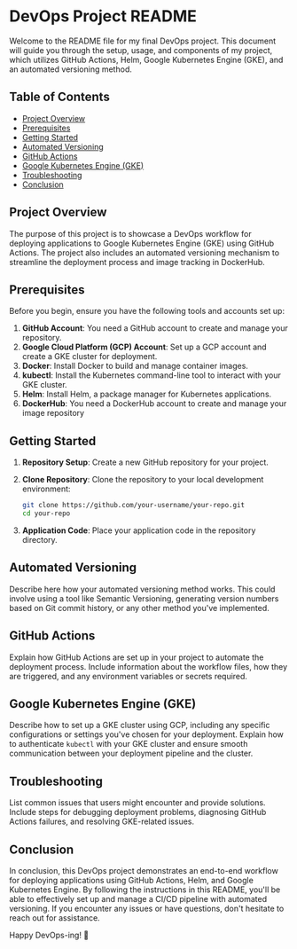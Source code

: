 # DevOps Project README

Welcome to the README file for my final DevOps project. This document will guide you through the setup, usage, and components of my project, which utilizes GitHub Actions, Helm, Google Kubernetes Engine (GKE), and an automated versioning method.

## Table of Contents

- [Project Overview](#project-overview)
- [Prerequisites](#prerequisites)
- [Getting Started](#getting-started)
- [Automated Versioning](#automated-versioning)
- [GitHub Actions](#github-actions)
- [Google Kubernetes Engine (GKE)](#google-kubernetes-engine-gke)
- [Troubleshooting](#troubleshooting)
- [Conclusion](#conclusion)

## Project Overview

The purpose of this project is to showcase a DevOps workflow for deploying applications to Google Kubernetes Engine (GKE) using GitHub Actions. The project also includes an automated versioning mechanism to streamline the deployment process and image tracking in DockerHub.

## Prerequisites

Before you begin, ensure you have the following tools and accounts set up:

1. **GitHub Account**: You need a GitHub account to create and manage your repository.
2. **Google Cloud Platform (GCP) Account**: Set up a GCP account and create a GKE cluster for deployment.
3. **Docker**: Install Docker to build and manage container images.
4. **kubectl**: Install the Kubernetes command-line tool to interact with your GKE cluster.
5. **Helm**: Install Helm, a package manager for Kubernetes applications.
6. **DockerHub**: You need a DockerHub account to create and manage your image repository

## Getting Started

1. **Repository Setup**: Create a new GitHub repository for your project.

2. **Clone Repository**: Clone the repository to your local development environment:

   ```bash
   git clone https://github.com/your-username/your-repo.git
   cd your-repo
   ```

3. **Application Code**: Place your application code in the repository directory.

## Automated Versioning

Describe here how your automated versioning method works. This could involve using a tool like Semantic Versioning, generating version numbers based on Git commit history, or any other method you've implemented.

## GitHub Actions

Explain how GitHub Actions are set up in your project to automate the deployment process. Include information about the workflow files, how they are triggered, and any environment variables or secrets required.

## Google Kubernetes Engine (GKE)

Describe how to set up a GKE cluster using GCP, including any specific configurations or settings you've chosen for your deployment. Explain how to authenticate `kubectl` with your GKE cluster and ensure smooth communication between your deployment pipeline and the cluster.

## Troubleshooting

List common issues that users might encounter and provide solutions. Include steps for debugging deployment problems, diagnosing GitHub Actions failures, and resolving GKE-related issues.

## Conclusion

In conclusion, this DevOps project demonstrates an end-to-end workflow for deploying applications using GitHub Actions, Helm, and Google Kubernetes Engine. By following the instructions in this README, you'll be able to effectively set up and manage a CI/CD pipeline with automated versioning. If you encounter any issues or have questions, don't hesitate to reach out for assistance.

Happy DevOps-ing! 🚀
